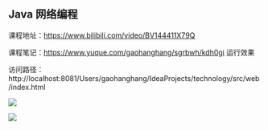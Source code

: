 ## Java 网络编程

课程地址：https://www.bilibili.com/video/BV144411X79Q

课程笔记：https://www.yuque.com/gaohanghang/sgrbwh/kdh0gi
运行效果

访问路径：http://localhost:8081/Users/gaohanghang/IdeaProjects/technology/src/web/index.html

![](https://tva1.sinaimg.cn/large/007S8ZIlly1gi90wthkdkj31hs0u0e81.jpg)

![](https://tva1.sinaimg.cn/large/007S8ZIlly1gi90y7k9taj31h80u07rz.jpg)

